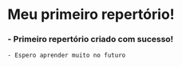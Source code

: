 # Meu primeiro repertório! 

### - Primeiro repertório criado com sucesso!
    - Espero aprender muito no futuro